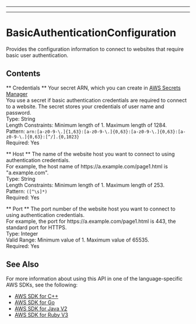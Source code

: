--------

--------

# BasicAuthenticationConfiguration<a name="API_BasicAuthenticationConfiguration"></a>

Provides the configuration information to connect to websites that require basic user authentication\.

## Contents<a name="API_BasicAuthenticationConfiguration_Contents"></a>

 ** Credentials **   <a name="Kendra-Type-BasicAuthenticationConfiguration-Credentials"></a>
Your secret ARN, which you can create in [AWS Secrets Manager](https://docs.aws.amazon.com/secretsmanager/latest/userguide/intro.html)   
You use a secret if basic authentication credentials are required to connect to a website\. The secret stores your credentials of user name and password\.  
Type: String  
Length Constraints: Minimum length of 1\. Maximum length of 1284\.  
Pattern: `arn:[a-z0-9-\.]{1,63}:[a-z0-9-\.]{0,63}:[a-z0-9-\.]{0,63}:[a-z0-9-\.]{0,63}:[^/].{0,1023}`   
Required: Yes

 ** Host **   <a name="Kendra-Type-BasicAuthenticationConfiguration-Host"></a>
The name of the website host you want to connect to using authentication credentials\.  
For example, the host name of https://a\.example\.com/page1\.html is "a\.example\.com"\.  
Type: String  
Length Constraints: Minimum length of 1\. Maximum length of 253\.  
Pattern: `([^\s]*)`   
Required: Yes

 ** Port **   <a name="Kendra-Type-BasicAuthenticationConfiguration-Port"></a>
The port number of the website host you want to connect to using authentication credentials\.  
For example, the port for https://a\.example\.com/page1\.html is 443, the standard port for HTTPS\.  
Type: Integer  
Valid Range: Minimum value of 1\. Maximum value of 65535\.  
Required: Yes

## See Also<a name="API_BasicAuthenticationConfiguration_SeeAlso"></a>

For more information about using this API in one of the language\-specific AWS SDKs, see the following:
+  [ AWS SDK for C\+\+](https://docs.aws.amazon.com/goto/SdkForCpp/kendra-2019-02-03/BasicAuthenticationConfiguration) 
+  [ AWS SDK for Go](https://docs.aws.amazon.com/goto/SdkForGoV1/kendra-2019-02-03/BasicAuthenticationConfiguration) 
+  [ AWS SDK for Java V2](https://docs.aws.amazon.com/goto/SdkForJavaV2/kendra-2019-02-03/BasicAuthenticationConfiguration) 
+  [ AWS SDK for Ruby V3](https://docs.aws.amazon.com/goto/SdkForRubyV3/kendra-2019-02-03/BasicAuthenticationConfiguration) 